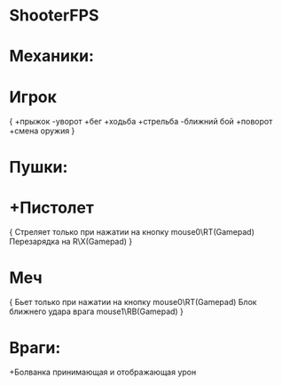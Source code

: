 # ShooterFPS
 # Механики: </br>
# Игрок
{
+прыжок
-уворот
+бег
+ходьба
+стрельба
-ближний бой
+поворот
+смена оружия
} </br>
# Пушки: </br>
# +Пистолет
{
Стреляет только при нажатии на кнопку mouse0\RT(Gamepad)
Перезарядка на R\X(Gamepad)
}
# Меч
{
Бьет только при нажатии на кнопку mouse0\RT(Gamepad)
Блок ближнего удара врага mouse1\RB(Gamepad)
}
# Враги:
+Болванка принимающая и отображающая урон
